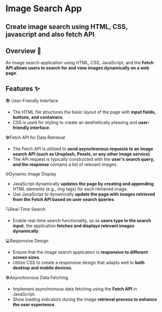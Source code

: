 # Image Search App 

## Create image search using HTML, CSS, javascript and also fetch API 

 ## Overview 🚀
An image search application using HTML, CSS, JavaScript, and the **Fetch API allows users to search for and view images dynamically on a web page**.

## Features ✨
 📚 User-Friendly Interface
- The HTML file structures the basic layout of the page with **input fields, buttons, and containers**.
- CSS is used for styling to create an aesthetically pleasing and **user-friendly interface**.

🛠️Fetch API for Data Retrieval
- The Fetch API is utilized to **send asynchronous requests to an image search API (such as Unsplash, Pexels, or any other image service)**.
- The API request is typically constructed with the **user's search query, and the response** contains a list of relevant images.

🌐Dynamic Image Display
- JavaScript dynamically **updates the page by creating and appending** HTML elements (e.g., img tags) for each retrieved image.
- Use JavaScript to dynamically **update the page with images retrieved from the Fetch API based on user search queries**.

🔍Real-Time Search
- Enable real-time search functionality, so as **users type in the search input**, the application **fetches and displays relevant images dynamically**.

💻Responsive Design
- Ensure that the image search application is **responsive to different screen sizes**.
- Utilize CSS to create a responsive design that adapts well to **both desktop and mobile devices**.


🛠️Asynchronous Data Fetching
- Implement asynchronous data fetching using the **Fetch API** in JavaScript.
- Show loading indicators during the image **retrieval process to enhance the user experience**.
